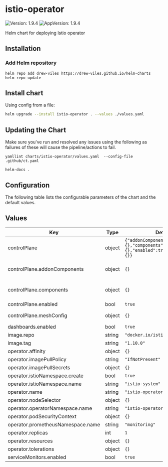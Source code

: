 # istio-operator

![Version: 1.9.4](https://img.shields.io/badge/Version-1.9.4-informational?style=flat-square) ![AppVersion: 1.9.4](https://img.shields.io/badge/AppVersion-1.9.4-informational?style=flat-square)

Helm chart for deploying Istio operator

## Installation

### Add Helm repository

```shell
helm repo add drew-viles https://drew-viles.github.io/helm-charts
helm repo update
```

## Install chart

Using config from a file:

```bash
helm upgrade --install istio-operator . --values ./values.yaml
```

## Updating the Chart
Make sure you've run and resolved any issues using the following as failures of these will cause the pipeline/actions to fail.
```
yamllint charts/istio-operator/values.yaml  --config-file .github/ct.yaml

helm-docs .
```

## Configuration

The following table lists the configurable parameters of the chart and the default values.

## Values

| Key | Type | Default | Description |
|-----|------|---------|-------------|
| controlPlane | object | `{"addonComponents":{},"components":{},"enabled":true,"meshConfig":{}}` | Control plane config - see https://istio.io/latest/docs/reference/config/istio.operator.v1alpha1/#IstioOperatorSpec |
| controlPlane.addonComponents | object | `{}` | Addon components https://istio.io/latest/docs/reference/config/istio.operator.v1alpha1/#ExternalComponentSpec  - see values for example |
| controlPlane.components | object | `{}` | Setup the mesh config - https://istio.io/latest/docs/reference/config/istio.operator.v1alpha1/#IstioComponentSetSpec - see values for example |
| controlPlane.enabled | bool | `true` | Enable the control plane |
| controlPlane.meshConfig | object | `{}` | Setup the mesh config - https://istio.io/latest/docs/reference/config/istio.mesh.v1alpha1/ - see values for example |
| dashboards.enabled | bool | `true` | Can be set to false to disable dashboards configmaps |
| image.repo | string | `"docker.io/istio"` | The repo to be used |
| image.tag | string | `"1.10.0"` | The tag to be used |
| operator.affinity | object | `{}` | K8S Resources |
| operator.imagePullPolicy | string | `"IfNotPresent"` | The name of the operator deployment |
| operator.imagePullSecrets | object | `{}` | K8S Resources |
| operator.istioNamespace.create | bool | `true` | The whether istio should be automatically deployed |
| operator.istioNamespace.name | string | `"istio-system"` | The namespace that istio is installed to |
| operator.name | string | `"istio-operator"` | The name of the operator deployment |
| operator.nodeSelector | object | `{}` | K8S Resources |
| operator.operatorNamespace.name | string | `"istio-operator"` | The namespace that the operator will be deployed in |
| operator.podSecurityContext | object | `{}` | K8S Resources |
| operator.prometheusNamespace.name | string | `"monitoring"` | The namespace that prometheus is in |
| operator.replicas | int | `1` | How many replicas of the operator |
| operator.resources | object | `{}` | K8S Resources |
| operator.tolerations | object | `{}` | K8S Resources |
| serviceMonitors.enabled | bool | `true` | Can be set to false to disable servicemonitor configmaps |
